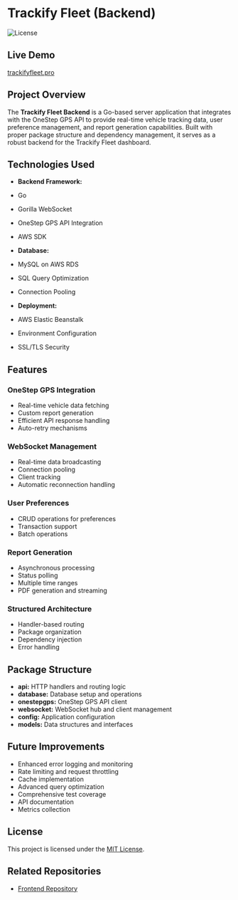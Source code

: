 # Trackify Fleet (Backend)

![License](https://img.shields.io/badge/license-MIT-blue.svg)

## Live Demo
[trackifyfleet.pro](https://trackifyfleet.pro)

## Project Overview
The **Trackify Fleet Backend** is a Go-based server application that integrates with the OneStep GPS API to provide real-time vehicle tracking data, user preference management, and report generation capabilities. Built with proper package structure and dependency management, it serves as a robust backend for the Trackify Fleet dashboard.

## Technologies Used
 - **Backend Framework:**
  - Go
  - Gorilla WebSocket
  - OneStep GPS API Integration
  - AWS SDK

 - **Database:**
  - MySQL on AWS RDS
  - SQL Query Optimization
  - Connection Pooling

 - **Deployment:**
  - AWS Elastic Beanstalk
  - Environment Configuration
  - SSL/TLS Security

## Features

### OneStep GPS Integration
- Real-time vehicle data fetching
- Custom report generation
- Efficient API response handling
- Auto-retry mechanisms

### WebSocket Management
- Real-time data broadcasting
- Connection pooling
- Client tracking
- Automatic reconnection handling

### User Preferences
- CRUD operations for preferences
- Transaction support
- Batch operations

### Report Generation
- Asynchronous processing
- Status polling
- Multiple time ranges
- PDF generation and streaming

### Structured Architecture
- Handler-based routing
- Package organization
- Dependency injection
- Error handling

## Package Structure
- **api:** HTTP handlers and routing logic
- **database:** Database setup and operations
- **onestepgps:** OneStep GPS API client
- **websocket:** WebSocket hub and client management
- **config:** Application configuration
- **models:** Data structures and interfaces

## Future Improvements
- Enhanced error logging and monitoring
- Rate limiting and request throttling
- Cache implementation
- Advanced query optimization
- Comprehensive test coverage
- API documentation
- Metrics collection

## License
This project is licensed under the [MIT License](LICENSE).

## Related Repositories
- [Frontend Repository](https://github.com/davidwiese/vue-go-dashboard)
